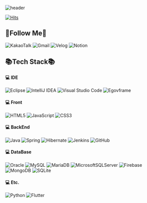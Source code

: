 ![header](https://capsule-render.vercel.app/api?type=waving&color=gradient&height=120&animation=fadeIn&section=footer&text=🚗🚘🚛&fontAlign=70)

[![Hits](https://hits.seeyoufarm.com/api/count/incr/badge.svg?url=https%3A%2F%2Fgithub.com%2Fhichang4u%2Fhit-counter&count_bg=%2379C83D&title_bg=%23555555&icon=&icon_color=%23E7E7E7&title=visited&edge_flat=false)](https://github.com/hichang4u)

## 🚀Follow Me🚀
<!-- # SNS -->
![KakaoTalk](https://img.shields.io/badge/kakaotalk-ffcd00.svg?style=plastic&logo=kakaotalk&logoColor=000000)
![Gmail](https://img.shields.io/badge/Gmail-D14836?style=plastic&logo=gmail&logoColor=white)
![Velog](https://img.shields.io/badge/Velog-20C997?style=plastic&logo=Velog&logoColor=000000)
![Notion](https://img.shields.io/badge/Notion-%23000000.svg?style=plastic&logo=notion&logoColor=white)

## 📚Tech Stack📚

#### 💻 IDE
![Eclipse](https://img.shields.io/badge/Eclipse-FE7A16.svg?style=flat&logo=Eclipse&logoColor=white)
![IntelliJ IDEA](https://img.shields.io/badge/IntelliJIDEA-000000.svg?style=flat&logo=intellij-idea&logoColor=white)
![Visual Studio Code](https://img.shields.io/badge/Visual%20Studio%20Code-0078d7.svg?style=flat&logo=visual-studio-code&logoColor=white)
![Egovframe](https://img.shields.io/badge/Egovframe-1b2ba2.svg?style=flat&logo=E&logoColor=white)

#### 💻 Front
![HTML5](https://img.shields.io/badge/html5-%23E34F26.svg?style=flat&logo=html5&logoColor=white)
![JavaScript](https://img.shields.io/badge/javascript-%23323330.svg?style=flat&logo=javascript&logoColor=%23F7DF1E)
![CSS3](https://img.shields.io/badge/css3-%231572B6.svg?style=flat&logo=css3&logoColor=white)

#### 💻 BackEnd
![Java](https://img.shields.io/badge/java-%23ED8B00.svg?style=flat&logo=openjdk&logoColor=white)
![Spring](https://img.shields.io/badge/spring-%236DB33F.svg?style=flat&logo=spring&logoColor=white)
![Hibernate](https://img.shields.io/badge/Hibernate-59666C?style=flat&logo=Hibernate&logoColor=white)
![Jenkins](https://img.shields.io/badge/jenkins-%232C5263.svg?style=flat&logo=jenkins&logoColor=white)
![GitHub](https://img.shields.io/badge/github-%23121011.svg?style=flat&logo=github&logoColor=white)

#### 💻 DataBase
![Oracle](https://img.shields.io/badge/Oracle-F80000?style=flat&logo=oracle&logoColor=white)
![MySQL](https://img.shields.io/badge/mysql-%2300f.svg?style=flat&logo=mysql&logoColor=white)
![MariaDB](https://img.shields.io/badge/MariaDB-003545?style=flat&logo=mariadb&logoColor=white)
![MicrosoftSQLServer](https://img.shields.io/badge/Microsoft%20SQL%20Server-CC2927?style=flat&logo=microsoft%20sql%20server&logoColor=white)
![Firebase](https://img.shields.io/badge/Firebase-039BE5?style=flat&logo=Firebase&logoColor=white)
![MongoDB](https://img.shields.io/badge/MongoDB-%234ea94b.svg?style=flat&logo=mongodb&logoColor=white)
![SQLite](https://img.shields.io/badge/sqlite-%2307405e.svg?style=flat&logo=sqlite&logoColor=white)

#### 💻 Etc.
![Python](https://img.shields.io/badge/python-3670A0?style=flat&logo=python&logoColor=ffdd54)
![Flutter](https://img.shields.io/badge/Flutter-%2302569B.svg?style=flat&logo=Flutter&logoColor=white)

<!--
## 🎖️ Trophy
[![trophy](https://github-profile-trophy.vercel.app/?username=hichang4u&row=1)](https://github.com/ryo-ma/github-profile-trophy)

## 📊 Github Stats
![Fury's github stats](https://github-readme-stats.vercel.app/api?username=hichang4u&show_icons=true&theme=transparent)
[![Fury's github stats](https://github-readme-stats.vercel.app/api/top-langs/?username=hichang4u&show_icons=true&hide_border=true&title_color=004386&icon_color=004386&layout=compact&theme=transparent)](https://github.com/hichang4u)

## 🎖️ Ranking
[![Solved.ac
프로필](http://mazassumnida.wtf/api/v2/generate_badge?boj=hichang4u)](https://solved.ac/hichang4u)
-->
